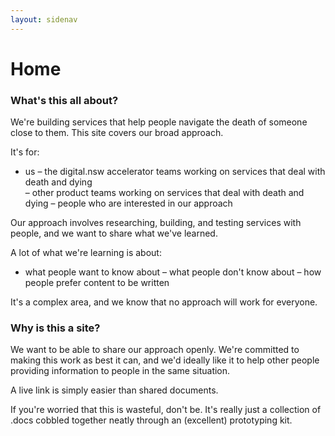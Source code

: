 ```yaml
---
layout: sidenav
---
```


# Home

### What's this all about? 

We're building services that help people navigate the death of someone close to them. This site covers our broad approach.

It's for: 
- us – the digital.nsw accelerator teams working on services that deal with death and dying  
– other product teams working on services that deal with death and dying 
– people who are interested in our approach 

Our approach involves researching, building, and testing services with people, and we want to share what we've learned.

A lot of what we're learning is about:
- what people want to know about 
– what people don't know about 
– how people prefer content to be written 

It's a complex area, and we know that no approach will work for everyone. 

### Why is this a site? 

We want to be able to share our approach openly. We're committed to making this work as best it can, and we'd ideally like it to help other people providing information to people in the same situation. 

A live link is simply easier than shared documents.  

If you're worried that this is wasteful, don't be. It's really just a collection of .docs cobbled together neatly through an (excellent) prototyping kit. 

